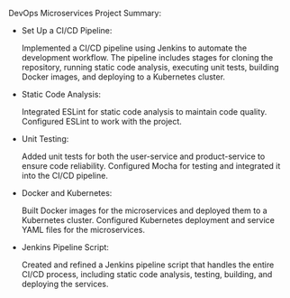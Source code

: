 DevOps Microservices Project Summary:

- Set Up a CI/CD Pipeline:
  
  Implemented a CI/CD pipeline using Jenkins to automate the development workflow.
  The pipeline includes stages for cloning the repository, running static code analysis, executing unit tests, building Docker images, and deploying to a Kubernetes cluster.

- Static Code Analysis:

  Integrated ESLint for static code analysis to maintain code quality.
  Configured ESLint to work with the project.
  
- Unit Testing:

  Added unit tests for both the user-service and product-service to ensure code reliability.
  Configured Mocha for testing and integrated it into the CI/CD pipeline.
  
- Docker and Kubernetes:

  Built Docker images for the microservices and deployed them to a Kubernetes cluster.
  Configured Kubernetes deployment and service YAML files for the microservices.

- Jenkins Pipeline Script:

  Created and refined a Jenkins pipeline script that handles the entire CI/CD process, including static code analysis, testing, building, and deploying the services.
